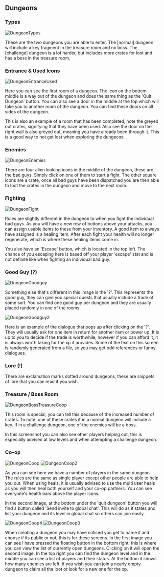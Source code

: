## Dungeons


### Types
  
![DungeonTypes](/resources/mobile-tutorial/DungeonTypes.png)
  
These are the two dungeons you are able to enter. The [normal] dungeon will include a key fragment in the treasure room and no boss. The [challenge] dungeon is a lot harder, but includes more crates for loot and has a boss in the treasure room.  
  
### Entrance & Used Icons
  
![DungeonEntranceUsed](/resources/mobile-tutorial/DungeonEntranceUsed.png)
  
Here you can see the first room of a dungeon. The icon on the bottom middle is a way out of the dungeon and does the same thing as the 'Quit Dungeon' button. You can also see a door in the middle at the top which will take you to another room of the dungeon. You can find these doors on all sides of the dungeon.  

This is also an example of a room that has been completed, note the greyed out crates, signifying that they have been used. Also see the door on the right wall is also greyed out, meaning you have already been through it. This is a good way to not get lost when exploring the dungeons. 

### Enemies
  
![DungeonEnemies](/resources/mobile-tutorial/DungeonEnemies.png)
  
There are four alien looking icons in the middle of the dungeon, these are the bad guys. Simply click on one of them to start a fight. The other square icons are a crate, once all bad guys have been dispatched you are then able to loot the crates in the dungeon and move to the next room.  

### Fighting
  
![DungeonFight](/resources/mobile-tutorial/DungeonFight.png)
  
Rules are slightly different in the dungeon to when you fight the individual bad guys. As you will have a new row of buttons above your attacks, you can assign usable items to these from your inventory. A good item to always have assigned is a healing item. After each fight your health will no longer regenerate, which is where these healing items come in.

You also have an 'Escape' button, which is located in the top left. The chance of you escaping here is based off your player 'escape' stat and is not definite like when fighting an individual bad guy.  
 
### Good Guy (?)
  
![DungeonGoodguy](/resources/mobile-tutorial/DungeonGoodguy.png)
  
Something else that's different in this image is the '?'. This represents the good guy, they can give you special quests that usually include a trade of some sort. You can find one good guy per dungeon and they are usually placed randomly in one of the rooms.  
  
![DungeonGoodguy2](/resources/mobile-tutorial/DungeonGoodguy2.png)
  
Here is an example of the dialogue that pops up after clicking on the '?'. They will usually ask for one item in return for another item or power up. It is up to you to decide if the trade is worthwhile, however if you can afford it, it is always worth taking for the xp it provides. Some of the text on this screen is randomly generated from a file, so you may get odd references or funny dialogues.

### Lore (!)

There are exclamation marks dotted around dungeons, these are snippets of lore that you can read if you wish.

### Treasure / Boss Room
  
![DungeonBossTreasureCoop](/resources/mobile-tutorial/DungeonBossTreasureCoop.png)
  
This room is special, you can tell this because of the increased number of crates. To note, one of these crates if in a normal dungeon will include a key. If in a challenge dungeon, one of the enemies will be a boss.  

In this screenshot you can also see other players helping out, this is especially advised at low levels and when attempting a challenge dungeon.

### Co-op
  
![DungeonCoop](/resources/mobile-tutorial/DungeonCoop.png)
![DungeonCoop2](/resources/mobile-tutorial/DungeonCoop2.png)
  
As you can see here we have a number of players in the same dungeon. The rules are the same as single player except other people are able to help you out. When using heals, it is usually advised to use the multi user heals as you will then heal both yourself and your co-op partners. You can see everyone's health bars above the player icons.  

In the second image, at the bottom under the 'quit dungeon' button you will find a button called 'Send invite to global chat'. This will do as it states and list your dungeon and its level in global chat so others can join easily.
  
![DungeonCoop4](/resources/mobile-tutorial/DungeonCoop4.png)
![DungeonCoop3](/resources/mobile-tutorial/DungeonCoop3.png)
  
When creating a dungeon you may have noticed you get to name it and choose if its public or not, this is for these screens. In the first image you can see I have pressed the floating button in the bottom right, this is where you can view the list of currently open dungeons. Clicking on it will open the second image. In the top right you can find the dungeon level and in the middle you can see a list of players and their status. At the bottom it shows how many enemies are left, if you wish you can join a nearly empty dungeon to claim all the loot or look for a new one for the xp.
